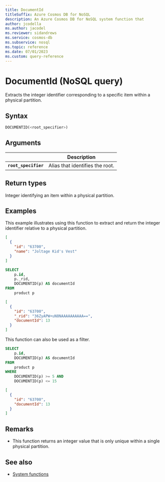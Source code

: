 ```yaml
---
title: DocumentId
titleSuffix: Azure Cosmos DB for NoSQL
description: An Azure Cosmos DB for NoSQL system function that 
author: jcodella
ms.author: jacodel
ms.reviewer: sidandrews
ms.service: cosmos-db
ms.subservice: nosql
ms.topic: reference
ms.date: 07/01/2023
ms.custom: query-reference
---
```


# DocumentId (NoSQL query)

Extracts the integer identifier corresponding to a specific item within a physical partition.

## Syntax

```sql
DOCUMENTID(<root_specifier>)
```

## Arguments

| | Description |
| --- | --- |
| **`root_specifier`** | Alias that identifies the root. |

## Return types

Integer identifying an item within a physical partition.

## Examples

This example illustrates using this function to extract and return the integer identifier relative to a physical partition.

```json
[
  {
    "id": "63700",
    "name": "Joltage Kid's Vest"
  }
]
```

```sql
SELECT
    p.id,
    p._rid,
    DOCUMENTID(p) AS documentId
FROM  
    product p
```

```json
[
  {
    "id": "63700",
    "_rid": "36ZyAPW+uN8NAAAAAAAAAA==",
    "documentId": 13
  }
]
```

This function can also be used as a filter.

```sql
SELECT
    p.id,
    DOCUMENTID(p) AS documentId
FROM  
    product p
WHERE
    DOCUMENTID(p) >= 5 AND
    DOCUMENTID(p) <= 15
```

```json
[
  {
    "id": "63700",
    "documentId": 13
  }
]
```

## Remarks

- This function returns an integer value that is only unique within a single physical partition.

## See also

- [System functions](system-functions.yml)
